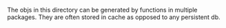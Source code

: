 The objs in this directory can be generated by functions in multiple packages.
They are often stored in cache as opposed to any persistent db.